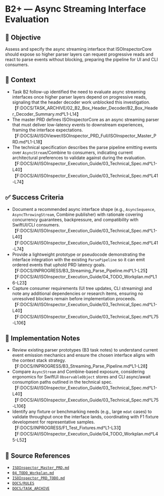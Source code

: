 # B2+ — Async Streaming Interface Evaluation

## 🎯 Objective

Assess and specify the async streaming interface that ISOInspectorCore should expose so higher parser layers can request
progressive reads and react to parse events without blocking, preparing the pipeline for UI and CLI consumers.

## 🧩 Context

- Task B2 follow-up identified the need to evaluate async streaming interfaces once higher parser layers depend on
  progressive reads, signaling that the header decoder work unblocked this
  investigation.【F:DOCS/TASK_ARCHIVE/02_B2_Box_Header_Decoder/B2_Box_Header_Decoder_Summary.md†L1-L14】
- The master PRD defines ISOInspectorCore as an async streaming parser that must deliver low-latency events to
  downstream experiences, framing the interface
  expectations.【F:DOCS/AI/ISOViewer/ISOInspector_PRD_Full/ISOInspector_Master_PRD.md†L1-L18】
- The technical specification describes the parse pipeline emitting events over `AsyncStream`/Combine to consumers, indicating current architectural preferences to validate against during the evaluation.【F:DOCS/AI/ISOInspector_Execution_Guide/03_Technical_Spec.md†L1-L40】【F:DOCS/AI/ISOInspector_Execution_Guide/03_Technical_Spec.md†L41-L74】

## ✅ Success Criteria

- Document a recommended async interface shape (e.g., `AsyncSequence`, `AsyncThrowingStream`, Combine publisher) with rationale covering concurrency guarantees, backpressure, and compatibility with SwiftUI/CLI consumers.【F:DOCS/AI/ISOInspector_Execution_Guide/03_Technical_Spec.md†L1-L40】【F:DOCS/AI/ISOInspector_Execution_Guide/03_Technical_Spec.md†L41-L74】
- Provide a lightweight prototype or pseudocode demonstrating the interface integration with the existing `ParsePipeline` so it can emit ordered events that uphold PRD latency goals.【F:DOCS/INPROGRESS/B3_Streaming_Parse_Pipeline.md†L1-L25】【F:DOCS/AI/ISOInspector_Execution_Guide/04_TODO_Workplan.md†L16-L23】
- Capture consumer requirements (UI tree updates, CLI streaming) and note any additional dependencies or research items,
  ensuring no unresolved blockers remain before implementation
  proceeds.【F:DOCS/AI/ISOInspector_Execution_Guide/03_Technical_Spec.md†L1-L40】【F:DOCS/AI/ISOInspector_Execution_Guide/03_Technical_Spec.md†L75-L106】

## 🔧 Implementation Notes

- Review existing parser prototypes (B3 task notes) to understand current event emission mechanics and ensure the chosen
  interface aligns with the context stack strategy.【F:DOCS/INPROGRESS/B3_Streaming_Parse_Pipeline.md†L1-L28】
- Compare `AsyncStream` and Combine-based exposure, considering ergonomics for SwiftUI `ObservableObject` stores and CLI async/await consumption paths outlined in the technical spec.【F:DOCS/AI/ISOInspector_Execution_Guide/03_Technical_Spec.md†L1-L40】【F:DOCS/AI/ISOInspector_Execution_Guide/03_Technical_Spec.md†L75-L106】
- Identify any fixture or benchmarking needs (e.g., large `mdat` cases) to validate throughput once the interface lands, coordinating with F1 fixture development for representative samples.【F:DOCS/INPROGRESS/F1_Test_Fixtures.md†L1-L33】【F:DOCS/AI/ISOInspector_Execution_Guide/04_TODO_Workplan.md†L45-L52】

## 🧠 Source References

- [`ISOInspector_Master_PRD.md`](../AI/ISOViewer/ISOInspector_PRD_Full/ISOInspector_Master_PRD.md)
- [`04_TODO_Workplan.md`](../AI/ISOInspector_Execution_Guide/04_TODO_Workplan.md)
- [`ISOInspector_PRD_TODO.md`](../AI/ISOViewer/ISOInspector_PRD_TODO.md)
- [`DOCS/RULES`](../RULES)
- [`DOCS/TASK_ARCHIVE`](../TASK_ARCHIVE)
